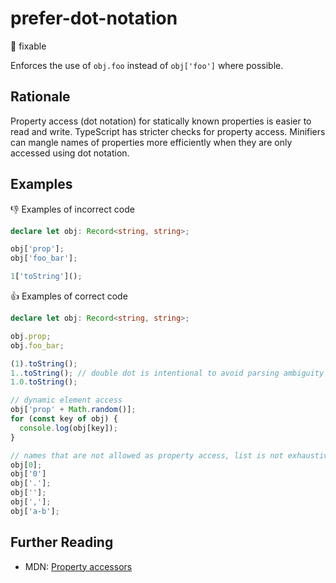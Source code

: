 # prefer-dot-notation

:wrench: fixable

Enforces the use of `obj.foo` instead of `obj['foo']` where possible.

## Rationale

Property access (dot notation) for statically known properties is easier to read and write. TypeScript has stricter checks for property access. Minifiers can mangle names of properties more efficiently when they are only accessed using dot notation.

## Examples

:thumbsdown: Examples of incorrect code

```ts
declare let obj: Record<string, string>;

obj['prop'];
obj['foo_bar'];

1['toString']();
```

:thumbsup: Examples of correct code

```ts
declare let obj: Record<string, string>;

obj.prop;
obj.foo_bar;

(1).toString();
1..toString(); // double dot is intentional to avoid parsing ambiguity
1.0.toString();

// dynamic element access
obj['prop' + Math.random()];
for (const key of obj) {
  console.log(obj[key]);
}

// names that are not allowed as property access, list is not exhaustive
obj[0];
obj['0']
obj['.'];
obj[''];
obj[','];
obj['a-b'];
```

## Further Reading

* MDN: [Property accessors](https://developer.mozilla.org/en-US/docs/Web/JavaScript/Reference/Operators/Property_Accessors)
